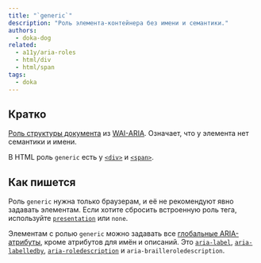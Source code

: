 ```yaml
---
title: "`generic`"
description: "Роль элемента-контейнера без имени и семантики."
authors:
  - doka-dog
related:
  - a11y/aria-roles
  - html/div
  - html/span
tags:
  - doka
---
```


## Кратко

[Роль структуры документа](/a11y/aria-roles/#roli-struktury-dokumenta) из [WAI-ARIA](/a11y/aria-intro/#specifikaciya). Означает, что у элемента нет семантики и имени.

В HTML роль `generic` есть у [`<div>`](/html/div/) и [`<span>`](/html/span/).

## Как пишется

Роль `generic` нужна только браузерам, и её не рекомендуют явно задавать элементам. Если хотите сбросить встроенную роль тега, используйте [`presentation`](/a11y/role-presentation-none/) или `none`.

Элементам с ролью `generic` можно задавать все [глобальные ARIA-атрибуты](/a11y/aria-attrs/#globalnye-atributy), кроме атрибутов для имён и описаний. Это [`aria-label`](/a11y/aria-label/), [`aria-labelledby`](/a11y/aria-labelledby/), [`aria-roledescription`](/a11y/aria-roledescription/) и `aria-brailleroledescription`.
